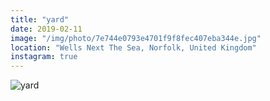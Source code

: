 ```yaml
---
title: "yard"
date: 2019-02-11
image: "/img/photo/7e744e0793e4701f9f8fec407eba344e.jpg"
location: "Wells Next The Sea, Norfolk, United Kingdom"
instagram: true
---
```


![yard](/img/photo/7e744e0793e4701f9f8fec407eba344e.jpg)
